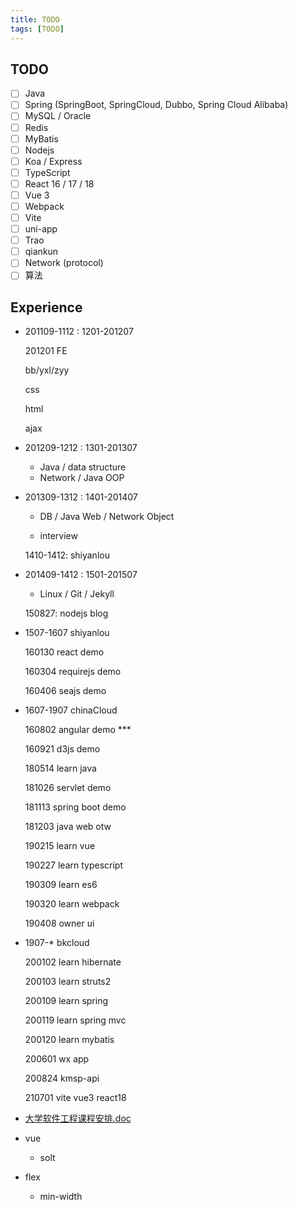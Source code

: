 ```yaml
---
title: TODO
tags: [TODO]
---
```


## TODO

- [ ] Java
- [ ] Spring (SpringBoot, SpringCloud, Dubbo, Spring Cloud Alibaba)
- [ ] MySQL / Oracle
- [ ] Redis
- [ ] MyBatis
- [ ] Nodejs
- [ ] Koa / Express
- [ ] TypeScript
- [ ] React 16 / 17 / 18
- [ ] Vue 3
- [ ] Webpack
- [ ] Vite
- [ ] uni-app
- [ ] Trao
- [ ] qiankun
- [ ] Network (protocol)
- [ ] 算法

## Experience

- 201109-1112 : 1201-201207

  201201 FE

  bb/yxl/zyy

  css

  html

  ajax

- 201209-1212 : 1301-201307

  - Java / data structure
  - Network / Java OOP

- 201309-1312 : 1401-201407

  - DB / Java Web / Network Object

  - interview

  1410-1412: shiyanlou

- 201409-1412 : 1501-201507

  - Linux / Git / Jekyll

  150827: nodejs blog

- 1507-1607 shiyanlou

  160130 react demo

  160304 requirejs demo

  160406 seajs demo

- 1607-1907 chinaCloud

  160802 angular demo \*\*\*

  160921 d3js demo

  180514 learn java

  181026 servlet demo

  181113 spring boot demo

  181203 java web otw

  190215 learn vue

  190227 learn typescript

  190309 learn es6

  190320 learn webpack

  190408 owner ui

- 1907-\* bkcloud

  200102 learn hibernate

  200103 learn struts2

  200109 learn spring

  200119 learn spring mvc

  200120 learn mybatis

  200601 wx app

  200824 kmsp-api

  210701 vite vue3 react18

- [大学软件工程课程安排.doc](https://www.docin.com/p-454877706.html)

- vue
  - solt

- flex
  - min-width
